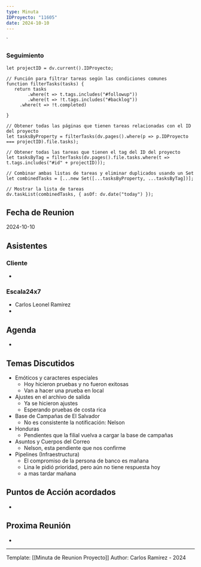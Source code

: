 ```yaml
---
type: Minuta
IDProyecto: "11605"
date: 2024-10-10
---
```

`

### Seguimiento

```dataviewjs
let projectID = dv.current().IDProyecto;

// Función para filtrar tareas según las condiciones comunes
function filterTasks(tasks) {
   return tasks
        .where(t => t.tags.includes("#followup"))
        .where(t => !t.tags.includes("#backlog"))
     .where(t => !t.completed)
        
}

// Obtener todas las páginas que tienen tareas relacionadas con el ID del proyecto
let tasksByProperty = filterTasks(dv.pages().where(p => p.IDProyecto === projectID).file.tasks);

// Obtener todas las tareas que tienen el tag del ID del proyecto
let tasksByTag = filterTasks(dv.pages().file.tasks.where(t => t.tags.includes("#id" + projectID)));

// Combinar ambas listas de tareas y eliminar duplicados usando un Set
let combinedTasks = [...new Set([...tasksByProperty, ...tasksByTag])];

// Mostrar la lista de tareas
dv.taskList(combinedTasks, { asOf: dv.date("today") });
 ```
## Fecha de Reunion
2024-10-10

## Asistentes

### Cliente
* 
### Escala24x7
- Carlos Leonel Ramírez
-  

## Agenda
* 
## Temas Discutidos
*  Emóticos y caracteres especiales
	* Hoy hicieron pruebas y no fueron exitosas
	* Van a hacer una prueba en local
* Ajustes en el archivo de salida
	* Ya se hicieron ajustes
	* Esperando pruebas de costa rica
* Base de Campañas de El Salvador
	* No es consistente la notificación: Nelson
* Honduras
	* Pendientes que la filial vuelva a cargar la base de campañas
* Asuntos y Cuerpos del Correo
	* Nelson, esta pendiente que nos confirme
* Pipelines (Infraestructura)
	* El compromiso de la persona de banco es mañana
	* Lina le pidió prioridad, pero aún no tiene respuesta hoy
	* a mas tardar mañana




## Puntos de Acción acordados
- 

## Proxima Reunión
*   

---
Template: [[Minuta de Reunion Proyecto]]
Author: Carlos Ramírez - 2024
